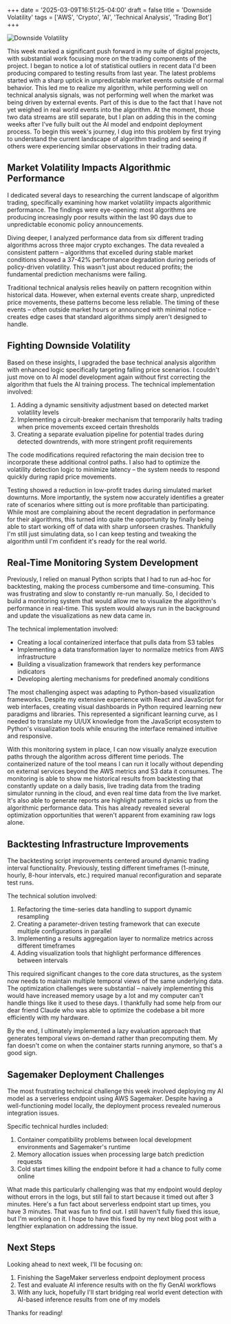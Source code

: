 +++
date = '2025-03-09T16:51:25-04:00'
draft = false
title = 'Downside Volatility'
tags = ['AWS', 'Crypto', 'AI', 'Technical Analysis', 'Trading Bot']
+++

![Downside Volatility](/images/downside_volatility.png)

This week marked a significant push forward in my suite of digital projects, with substantial work focusing more on the trading components of the project. I began to notice a lot of statistical outliers in recent data I'd been producing compared to testing results from last year. The latest problems started with a sharp uptick in unpredictable market events outside of normal behavior. This led me to realize my algorithm, while performing well on technical analysis signals, was not performing well when the market was being driven by external events. Part of this is due to the fact that I have not yet weighed in real world events into the algorithm. At the moment, those two data streams are still separate, but I plan on adding this in the coming weeks after I've fully built out the AI model and endpoint deployment process. To begin this week's journey, I dug into this problem by first trying to understand the current landscape of algorithm trading and seeing if others were experiencing similar observations in their trading data.

## Market Volatility Impacts Algorithmic Performance

I dedicated several days to researching the current landscape of algorithm trading, specifically examining how market volatility impacts algorithmic performance. The findings were eye-opening: most algorithms are producing increasingly poor results within the last 90 days due to unpredictable economic policy announcements.

Diving deeper, I analyzed performance data from six different trading algorithms across three major crypto exchanges. The data revealed a consistent pattern – algorithms that excelled during stable market conditions showed a 37-42% performance degradation during periods of policy-driven volatility. This wasn't just about reduced profits; the fundamental prediction mechanisms were failing.

Traditional technical analysis relies heavily on pattern recognition within historical data. However, when external events create sharp, unpredicted price movements, these patterns become less reliable. The timing of these events – often outside market hours or announced with minimal notice – creates edge cases that standard algorithms simply aren't designed to handle.

## Fighting Downside Volatility

Based on these insights, I upgraded the base technical analysis algorithm with enhanced logic specifically targeting falling price scenarios. I couldn't just move on to AI model development again without first correcting the algorithm that fuels the AI training process. The technical implementation involved:

1. Adding a dynamic sensitivity adjustment based on detected market volatility levels
2. Implementing a circuit-breaker mechanism that temporarily halts trading when price movements exceed certain thresholds
3. Creating a separate evaluation pipeline for potential trades during detected downtrends, with more stringent profit requirements

The code modifications required refactoring the main decision tree to incorporate these additional control paths. I also had to optimize the volatility detection logic to minimize latency – the system needs to respond quickly during rapid price movements.

Testing showed a reduction in low-profit trades during simulated market downturns. More importantly, the system now accurately identifies a greater rate of scenarios where sitting out is more profitable than participating. While most are complaining about the recent degradation in performance for their algorithms, this turned into quite the opportunity by finally being able to start working off of data with sharp unforseen crashes. Thankfully I'm still just simulating data, so I can keep testing and tweaking the algorithm until I'm confident it's ready for the real world.

## Real-Time Monitoring System Development

Previously, I relied on manual Python scripts that I had to run ad-hoc for backtesting, making the process cumbersome and time-consuming. This was frustrating and slow to constantly re-run manually. So, I decided to build a monitoring system that would allow me to visualize the algorithm's performance in real-time. This system would always run in the background and update the visualizations as new data came in.

The technical implementation involved:
- Creating a local containerized interface that pulls data from S3 tables
- Implementing a data transformation layer to normalize metrics from AWS infrastructure
- Building a visualization framework that renders key performance indicators
- Developing alerting mechanisms for predefined anomaly conditions

The most challenging aspect was adapting to Python-based visualization frameworks. Despite my extensive experience with React and JavaScript for web interfaces, creating visual dashboards in Python required learning new paradigms and libraries. This represented a significant learning curve, as I needed to translate my UI/UX knowledge from the JavaScript ecosystem to Python's visualization tools while ensuring the interface remained intuitive and responsive.

With this monitoring system in place, I can now visually analyze execution paths through the algorithm across different time periods. The containerized nature of the tool means I can run it locally without depending on external services beyond the AWS metrics and S3 data it consumes. The monitoring is able to show me historical results from backtesting that constantly update on a daily basis, live trading data from the trading simulator running in the cloud, and even real time data from the live market. It's also able to generate reports are highlight patterns it picks up from the algorithmic performance data. This has already revealed several optimization opportunities that weren't apparent from examining raw logs alone.

## Backtesting Infrastructure Improvements

The backtesting script improvements centered around dynamic trading interval functionality. Previously, testing different timeframes (1-minute, hourly, 8-hour intervals, etc.) required manual reconfiguration and separate test runs.

The technical solution involved:
1. Refactoring the time-series data handling to support dynamic resampling
2. Creating a parameter-driven testing framework that can execute multiple configurations in parallel
3. Implementing a results aggregation layer to normalize metrics across different timeframes
4. Adding visualization tools that highlight performance differences between intervals

This required significant changes to the core data structures, as the system now needs to maintain multiple temporal views of the same underlying data. The optimization challenges were substantial – naively implementing this would have increased memory usage by a lot and my computer can't handle things like it used to these days. I thankfully had some help from our dear friend Claude who was able to optimize the codebase a bit more efficiently with my hardware.

By the end, I ultimately implemented a lazy evaluation approach that generates temporal views on-demand rather than precomputing them. My fan doesn't come on when the container starts running anymore, so that's a good sign.

## Sagemaker Deployment Challenges

The most frustrating technical challenge this week involved deploying my AI model as a serverless endpoint using AWS Sagemaker. Despite having a well-functioning model locally, the deployment process revealed numerous integration issues.

Specific technical hurdles included:
1. Container compatibility problems between local development environments and Sagemaker's runtime
2. Memory allocation issues when processing large batch prediction requests
3. Cold start times killing the endpoint before it had a chance to fully come online

What made this particularly challenging was that my endpoint would deploy without errors in the logs, but still fail to start because it timed out after 3 minutes. Here's a fun fact about serverless endpoint start up times, you have 3 minutes. That was fun to find out. I still haven't fully fixed this issue, but I'm working on it. I hope to have this fixed by my next blog post with a lengthier explanation on addressing the issue.

## Next Steps

Looking ahead to next week, I'll be focusing on:
1. Finishing the SageMaker serverless endpoint deployment process
2. Test and evaluate AI inference results with on the fly GenAI workflows
3. With any luck, hopefully I'll start bridging real world event detection with AI-based inference results from one of my models

Thanks for reading!